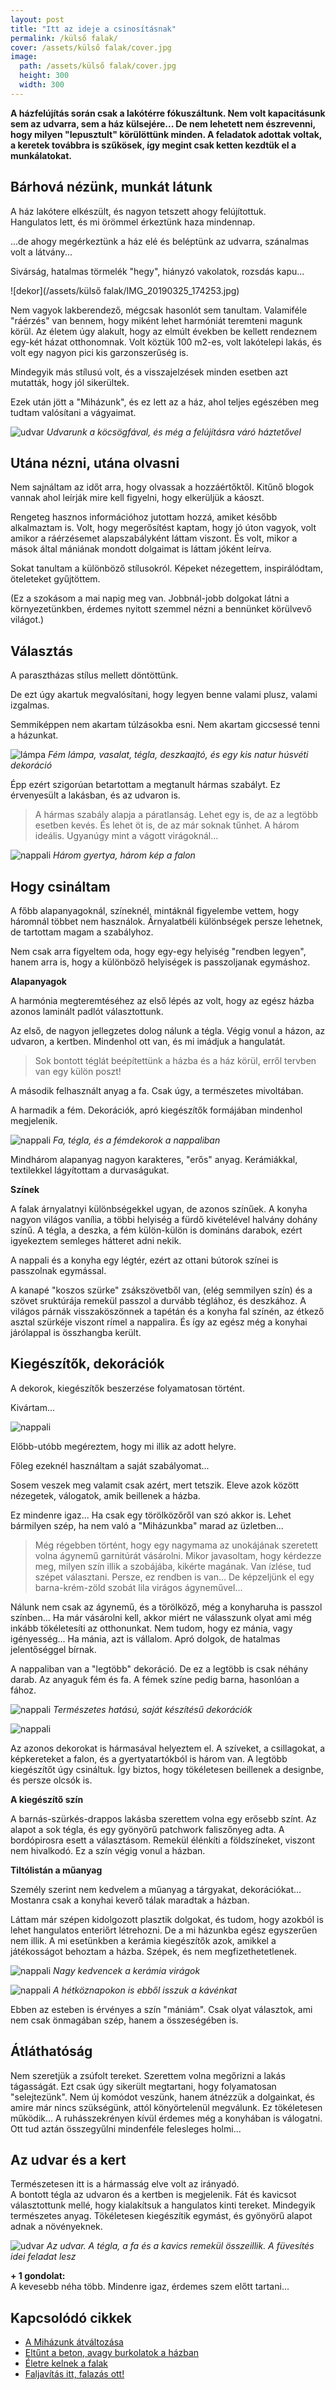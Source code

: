 ```yaml
---
layout: post
title: "Itt az ideje a csinosításnak" 
permalink: /külső falak/
cover: /assets/külső falak/cover.jpg
image:
  path: /assets/külső falak/cover.jpg
  height: 300
  width: 300
---
```


**A házfelújítás során csak a lakótérre fókuszáltunk. Nem volt kapacitásunk sem az udvarra, sem a ház külsejére... De nem lehetett nem észrevenni, hogy milyen "lepusztult" körülöttünk minden. A feladatok adottak voltak, a keretek továbbra is szűkösek, így megint csak ketten kezdtük el a munkálatokat.**



## Bárhová nézünk, munkát látunk

A ház lakótere elkészült, és nagyon tetszett ahogy felújítottuk.  
Hangulatos lett, és mi örömmel érkeztünk haza mindennap.

...de ahogy megérkeztünk a ház elé és beléptünk az udvarra, szánalmas volt a látvány...

Sivárság, hatalmas törmelék "hegy", hiányzó vakolatok, rozsdás kapu...


![dekor](/assets/külső falak/IMG_20190325_174253.jpg)




Nem vagyok lakberendező, mégcsak hasonlót sem tanultam. Valamiféle "ráérzés" van bennem, hogy miként lehet harmóniát teremteni magunk körül. Az életem úgy alakult, hogy az elmúlt években be kellett rendeznem egy-két házat otthonomnak. Volt köztük 100 m2-es, volt lakótelepi lakás, és volt egy nagyon pici kis garzonszerűség is. 

Mindegyik más stílusú volt, és a visszajelzések minden esetben azt mutatták, hogy jól sikerültek. 

Ezek után jött a "Miházunk", és ez lett az a ház, ahol teljes egészében meg tudtam valósítani a vágyaimat.


![udvar](/assets/dekoráció/IMG_20190322_172336.jpg)
_Udvarunk a köcsögfával, és még a felújításra váró háztetővel_




## Utána nézni, utána olvasni


Nem sajnáltam az időt arra, hogy olvassak a hozzáértőktől. Kitűnő blogok vannak ahol leírják mire kell figyelni, hogy elkerüljük a káoszt.


Rengeteg hasznos információhoz jutottam hozzá, amiket később alkalmaztam is.
Volt, hogy megerősítést kaptam, hogy jó úton vagyok, volt amikor a ráérzésemet alapszabályként láttam viszont. És volt, mikor a mások által mániának mondott dolgaimat is láttam jóként leírva. 

Sokat tanultam a különböző stílusokról. Képeket nézegettem, inspirálódtam, öteleteket gyűjtöttem. 

(Ez a szokásom a mai napig meg van. Jobbnál-jobb dolgokat látni a környezetünkben, érdemes nyitott szemmel nézni a bennünket körülvevő világot.)


## Választás


A parasztházas stílus mellett döntöttünk.

De ezt úgy akartuk megvalósítani, hogy legyen benne valami plusz, valami izgalmas.

Semmiképpen nem akartam túlzásokba esni. Nem akartam giccsessé tenni a házunkat. 


![lámpa](/assets/dekoráció/IMG_20190323_065636_797.jpg)
_Fém lámpa, vasalat, tégla, deszkaajtó, és egy kis natur húsvéti dekoráció_




Épp ezért szigorúan betartottam a megtanult hármas szabályt. Ez érvenyesült a lakásban, és az udvaron is.

> A hármas szabály alapja a páratlanság. Lehet egy is, de az a legtöbb esetben kevés. És lehet öt is, de az már soknak tűnhet. A három ideális.
Ugyanúgy mint a vágott virágoknál...


![nappali](/assets/dekoráció/IMG_20190321_122555.jpg)
_Három gyertya, három kép a falon_

## Hogy csináltam

A főbb alapanyagoknál, színeknél, mintáknál figyelembe vettem, hogy háromnál többet nem használok. Árnyalatbéli különbségek persze lehetnek, de tartottam magam a szabályhoz.

Nem csak arra figyeltem oda, hogy egy-egy helyiség "rendben legyen", hanem arra is, hogy a különböző helyiségek is passzoljanak 
egymáshoz.

**Alapanyagok**

A harmónia megteremtéséhez az első lépés az volt, hogy az egész házba azonos laminált padlót választottunk. 

Az első, de nagyon jellegzetes dolog nálunk a tégla. Végig vonul a házon, az udvaron, a kertben. Mindenhol ott van, és mi imádjuk a hangulatát.

> Sok bontott téglát beépítettünk a házba és a ház körül, erről tervben van egy külön poszt! 

A második felhasznált anyag a fa. Csak úgy, a természetes mivoltában. 


A harmadik a fém. Dekorációk, apró kiegészítők formájában  mindenhol megjelenik.

![nappali](/assets/dekoráció/IMG_20190324_114520.jpg)
_Fa, tégla, és a fémdekorok a nappaliban_

Mindhárom alapanyag nagyon karakteres, "erős" anyag. Kerámiákkal, textilekkel lágyítottam a durvaságukat.


**Színek**

A falak árnyalatnyi különbségekkel ugyan, de azonos színűek. A konyha nagyon világos vanília, a többi helyiség a fürdő kivételével halvány dohány színű. A tégla, a deszka, a fém külön-külön is domináns darabok, ezért igyekeztem semleges hátteret adni nekik.

A nappali és a konyha egy légtér, ezért az ottani bútorok színei is passzolnak egymással. 

A kanapé "koszos szürke" zsákszövetből van, (elég semmilyen szín) és a szövet sruktúrája remekül passzol a durvább téglához, és deszkához. A világos párnák visszaköszönnek a tapétán és a konyha fal színén, az étkező asztal szürkéje viszont rímel a nappalira.
És így az egész még a konyhai járólappal is összhangba került.


## Kiegészítők, dekorációk

A dekorok, kiegészítők beszerzése folyamatosan történt. 


Kivártam...

![nappali](/assets/dekoráció/IMG_20190321_122348.jpg)

Előbb-utóbb megéreztem, hogy mi illik az adott helyre. 




Főleg ezeknél használtam a saját szabályomat... 

Sosem veszek meg valamit csak azért, mert tetszik. Eleve azok között nézegetek, válogatok, amik beillenek a házba.

Ez mindenre igaz...
Ha csak egy törölközőről van szó akkor is. Lehet bármilyen szép, ha nem való a "Miházunkba" marad az üzletben...

> Még régebben történt, hogy egy nagymama az unokájának szeretett volna ágynemű garnitúrát vásárolni. Mikor javasoltam, hogy kérdezze meg, milyen szín illik a szobájába, kikérte magának. Van ízlése, tud szépet választani. Persze, ez rendben is van... De képzeljünk el egy barna-krém-zöld szobát lila virágos ágyneművel... 

Nálunk nem csak az ágynemű, és a törölköző, még a konyharuha is passzol színben... Ha már vásárolni kell, akkor miért ne válasszunk olyat ami még inkább tökéletesíti az otthonunkat.
Nem tudom, hogy ez mánia, vagy igényesség... Ha mánia, azt is vállalom. 
Apró dolgok, de hatalmas jelentőséggel bírnak.

A nappaliban van a "legtöbb" dekoráció. De ez a legtöbb is csak néhány darab. Az anyaguk fém és fa. A fémek színe pedig barna, hasonlóan a fához.


![nappali](/assets/dekoráció/IMG_20190321_120601.jpg)
_Természetes hatású, saját készítésű dekorációk_


![nappali](/assets/dekoráció/IMG_20190321_121003.jpg)





Az azonos dekorokat is hármasával helyeztem el. 
A szíveket, a csillagokat, a képkereteket a falon, és a gyertyatartókból is három van.
A legtöbb kiegészítőt úgy csináltuk. Így biztos, hogy tökéletesen beillenek a designbe, és persze olcsók is.

**A kiegészítő szín**

A barnás-szürkés-drappos lakásba szerettem volna egy erősebb színt. Az alapot a sok tégla, és egy gyönyörű patchwork faliszőnyeg adta. A bordópirosra esett a választásom. Remekül élénkíti a földszíneket, viszont nem hivalkodó. Ez a szín végig vonul a házban. 

**Tiltólistán a műanyag**

Személy szerint nem kedvelem a műanyag a tárgyakat, dekorációkat... Mostanra csak a konyhai keverő tálak maradtak a házban. 

Láttam már szépen kidolgozott plasztik dolgokat, és tudom, hogy azokból is lehet hangulatos enteriőrt létrehozni. De a mi házunkba egész egyszerűen nem illik.
A mi esetünkben a kerámia kiegészítők azok, amikkel a játékosságot behoztam a házba. Szépek, és nem megfizethetetlenek. 

![nappali](/assets/dekoráció/IMG_20190324_162203.jpg)
_Nagy kedvencek a kerámia virágok_


![nappali](/assets/dekoráció/IMG_20190321_115642.jpg)
_A hétköznapokon is ebből isszuk a kávénkat_


Ebben az esteben is érvényes a szín "mániám". Csak olyat választok, ami nem csak önmagában szép, hanem a összeségében is.





## Átláthatóság

Nem szeretjük a zsúfolt tereket. Szerettem volna megőrizni a lakás tágasságát. 
Ezt csak úgy sikerült megtartani, hogy folyamatosan "selejtezünk". Nem új komódot veszünk, hanem átnézzük a dolgainkat, és amire már nincs szükségünk, attól könyörtelenül megválunk. 
Ez tökéletesen működik...
A ruhásszekrényen kívül érdemes még a konyhában is válogatni. Ott tud aztán összegyűlni mindenféle felesleges holmi...



##  Az udvar és a kert

Természetesen itt is a hármasság elve volt az irányadó.  
A bontott tégla az udvaron és a kertben is megjelenik. Fát és kavicsot választottunk mellé, hogy kialakítsuk a hangulatos kinti tereket. Mindegyik természetes anyag. Tökéletesen kiegészítik egymást, és gyönyörű alapot adnak a növényeknek.




![udvar](/assets/dekoráció/javudvar.jpg)
_Az udvar. A tégla, a fa és a kavics remekül összeillik. A füvesítés idei feladat lesz_




 
 **+ 1 gondolat:**  
A kevesebb néha több. Mindenre igaz, érdemes szem előtt tartani...

## Kapcsolódó cikkek



* [A Miházunk átváltozása](/2019-03-20/költözés)
* [Eltűnt a beton, avagy burkolatok a házban](/2019-03-13/burkolatok)
* [Életre kelnek a falak](/2019-03-01/színesfalak)
* [Faljavítás itt, falazás ott!](/2019-02-18/afalak)




 
